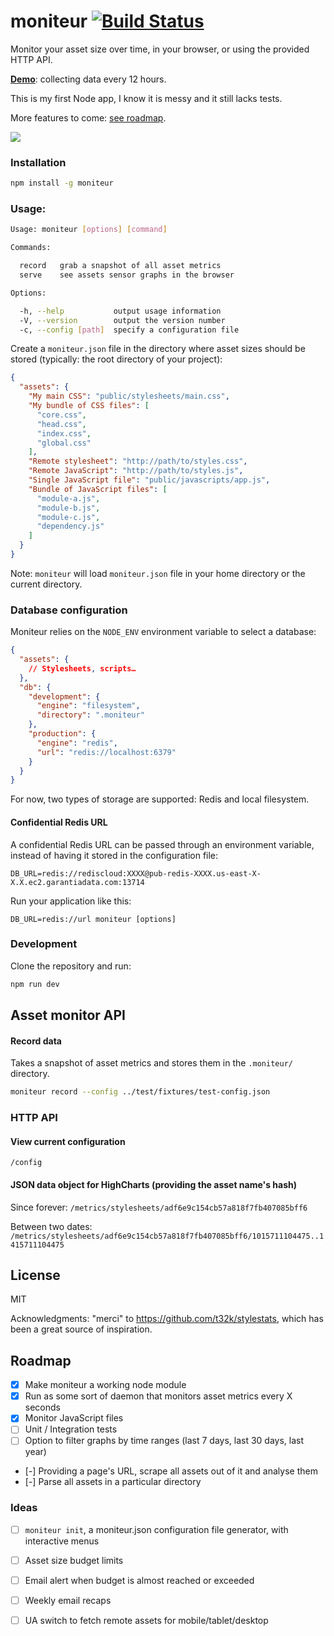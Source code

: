 # moniteur [![Build Status](https://travis-ci.org/kaelig/moniteur.svg)](https://travis-ci.org/kaelig/moniteur)

Monitor your asset size over time, in your browser,
or using the provided HTTP API.

**[Demo](https://moniteur.herokuapp.com/)**: collecting data every 12 hours.

This is my first Node app, I know it is messy and it still lacks tests.

More features to come: [see roadmap](#roadmap).

![ ](https://cdn.rawgit.com/kaelig/moniteur/master/docs/screenshot.png)

### Installation

```bash
npm install -g moniteur
```

### Usage:

```bash
Usage: moniteur [options] [command]

Commands:

  record   grab a snapshot of all asset metrics
  serve    see assets sensor graphs in the browser

Options:

  -h, --help           output usage information
  -V, --version        output the version number
  -c, --config [path]  specify a configuration file
```

Create a `moniteur.json` file in the directory where asset sizes
should be stored (typically: the root directory of your project):

```json
{
  "assets": {
    "My main CSS": "public/stylesheets/main.css",
    "My bundle of CSS files": [
      "core.css",
      "head.css",
      "index.css",
      "global.css"
    ],
    "Remote stylesheet": "http://path/to/styles.css",
    "Remote JavaScript": "http://path/to/styles.js",
    "Single JavaScript file": "public/javascripts/app.js",
    "Bundle of JavaScript files": [
      "module-a.js",
      "module-b.js",
      "module-c.js",
      "dependency.js"
    ]
  }
}
```

Note: `moniteur` will load `moniteur.json` file in your home directory
or the current directory.


### Database configuration

Moniteur relies on the `NODE_ENV` environment variable to select a database:

```json
{
  "assets": {
    // Stylesheets, scripts…
  },
  "db": {
    "development": {
      "engine": "filesystem",
      "directory": ".moniteur"
    },
    "production": {
      "engine": "redis",
      "url": "redis://localhost:6379"
    }
  }
}
```

For now, two types of storage are supported: Redis and local filesystem.

#### Confidential Redis URL

A confidential Redis URL can be passed through an environment variable,
instead of having it stored in the configuration file:

```
DB_URL=redis://rediscloud:XXXX@pub-redis-XXXX.us-east-X-X.X.ec2.garantiadata.com:13714
```

Run your application like this:
```
DB_URL=redis://url moniteur [options]
```

### Development

Clone the repository and run:

```bash
npm run dev
```

## Asset monitor API

#### Record data

Takes a snapshot of asset metrics and stores them in the `.moniteur/`
directory.

```bash
moniteur record --config ../test/fixtures/test-config.json
```


### HTTP API

#### View current configuration

`/config`

#### JSON data object for HighCharts (providing the asset name's hash)

Since forever:
`/metrics/stylesheets/adf6e9c154cb57a818f7fb407085bff6`

Between two dates:
`/metrics/stylesheets/adf6e9c154cb57a818f7fb407085bff6/1015711104475..1415711104475`


## License

MIT

Acknowledgments: "merci" to https://github.com/t32k/stylestats, which has been
a great source of inspiration.

## Roadmap

- [x] Make moniteur a working node module
- [x] Run as some sort of daemon that monitors asset metrics every X seconds
- [x] Monitor JavaScript files
- [ ] Unit / Integration tests
- [ ] Option to filter graphs by time ranges
  (last 7 days, last 30 days, last year)
- [-] Providing a page's URL, scrape all assets out of it
  and analyse them
- [-] Parse all assets in a particular directory

### Ideas

- [ ] `moniteur init`, a moniteur.json configuration file generator, with
  interactive menus
- [ ] Asset size budget limits
- [ ] Email alert when budget is almost reached or exceeded
- [ ] Weekly email recaps
- [ ] UA switch to fetch remote assets for mobile/tablet/desktop

